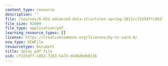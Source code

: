 ```yaml
---
content_type: resource
description: ''
file: /courses/6-851-advanced-data-structures-spring-2012/cf225dffc85272835a73d436d6db813b_ABX-Hvn8ymE.pdf
file_size: 92099
file_type: application/pdf
learning_resource_types: []
license: https://creativecommons.org/licenses/by-nc-sa/4.0/
ocw_type: OCWFile
resourcetype: Document
title: 3play pdf file
uid: cf225dff-c852-7283-5a73-d436d6db813b
---
```

